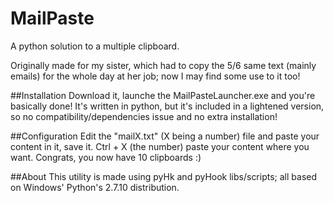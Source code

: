 # MailPaste
A python solution to a multiple clipboard.

Originally made for my sister, which had to copy the 5/6 same text (mainly emails) for the whole day at her job; now I may find some use to it too!

##Installation
Download it, launche the MailPasteLauncher.exe and you're basically done! It's written in python, but it's included in a lightened version, so no compatibility/dependencies issue and no extra installation!

##Configuration
Edit the "mailX.txt" (X being a number) file and paste your content in it, save it. Ctrl + X (the number) paste your content where you want. Congrats, you now have 10 clipboards :)

##About
This utility is made using pyHk and pyHook libs/scripts; all based on Windows' Python's 2.7.10 distribution. 
